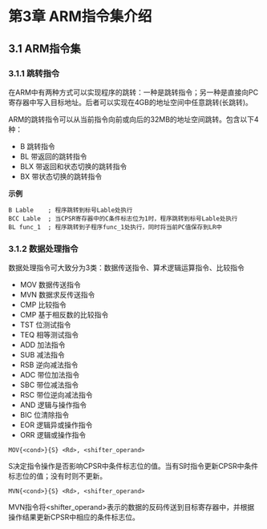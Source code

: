 # 第3章 ARM指令集介绍

## 3.1 ARM指令集

### 3.1.1 跳转指令

在ARM中有两种方式可以实现程序的跳转：一种是跳转指令；另一种是直接向PC寄存器中写入目标地址。后者可以实现在4GB的地址空间中任意跳转(长跳转)。

ARM的跳转指令可以从当前指令向前或向后的32MB的地址空间跳转。包含以下4种：

- B 跳转指令
- BL 带返回的跳转指令
- BLX 带返回和状态切换的跳转指令
- BX 带状态切换的跳转指令

**示例**

```
B Lable    ; 程序跳转到标号Lable处执行
BCC Lable  ; 当CPSR寄存器中的C条件标志位为1时，程序跳转到标号Lable处执行
BL func_1  ; 程序跳转到子程序func_1处执行，同时将当前PC值保存到LR中
```
### 3.1.2 数据处理指令

数据处理指令可大致分为3类：数据传送指令、算术逻辑运算指令、比较指令

- MOV 数据传送指令
- MVN 数据求反传送指令
- CMP 比较指令
- CMP 基于相反数的比较指令
- TST 位测试指令
- TEQ 相等测试指令
- ADD 加法指令
- SUB 减法指令
- RSB 逆向减法指令
- ADC 带位加法指令
- SBC 带位减法指令
- RSC 带位逆向减法指令
- AND 逻辑与操作指令
- BIC 位清除指令
- EOR 逻辑异或操作指令
- ORR 逻辑或操作指令

```
MOV{<cond>}{S} <Rd>, <shifter_operand>
```
S决定指令操作是否影响CPSR中条件标志位的值。当有S时指令更新CPSR中条件标志位的值；没有时则不更新。

```
MVN{<cond>}{S} <Rd>, <shifter_operand>
```
MVN指令将<shifter_operand>表示的数据的反码传送到目标寄存器<Rd>中，并根据操作结果更新CPSR中相应的条件标志位。
